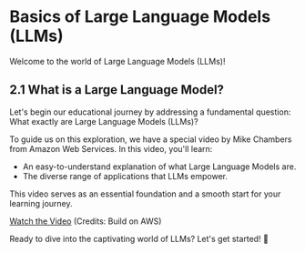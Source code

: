 # Basics of Large Language Models (LLMs)

Welcome to the world of Large Language Models (LLMs)!

## 2.1 What is a Large Language Model?

Let's begin our educational journey by addressing a fundamental question: What exactly are Large Language Models (LLMs)?

To guide us on this exploration, we have a special video by Mike Chambers from Amazon Web Services. In this video, you'll learn:

- An easy-to-understand explanation of what Large Language Models are.
- The diverse range of applications that LLMs empower.

This video serves as an essential foundation and a smooth start for your learning journey.

[Watch the Video](https://youtu.be/WJZZwoToUec) (Credits: Build on AWS)

Ready to dive into the captivating world of LLMs? Let's get started! 🌟
